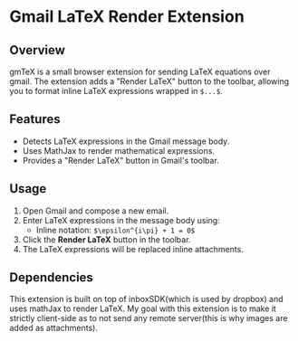 # Gmail LaTeX Render Extension

## Overview
gmTeX is a small browser extension for sending LaTeX equations over gmail.
The extension adds a "Render LaTeX" button to the toolbar, allowing you 
to format inline LaTeX expressions wrapped in `$...$`.

## Features
- Detects LaTeX expressions in the Gmail message body.
- Uses MathJax to render mathematical expressions.
- Provides a "Render LaTeX" button in Gmail's toolbar.

## Usage
1. Open Gmail and compose a new email.
2. Enter LaTeX expressions in the message body using:
   - Inline notation: `$\epsilon^{i\pi} + 1 = 0$`
3. Click the **Render LaTeX** button in the toolbar.
4. The LaTeX expressions will be replaced inline attachments.

## Dependencies
This extension is built on top of inboxSDK(which is used by dropbox) and uses mathJax
to render LaTeX. My goal with this extension is to make it strictly client-side
as to not send any remote server(this is why images are added as attachments).

